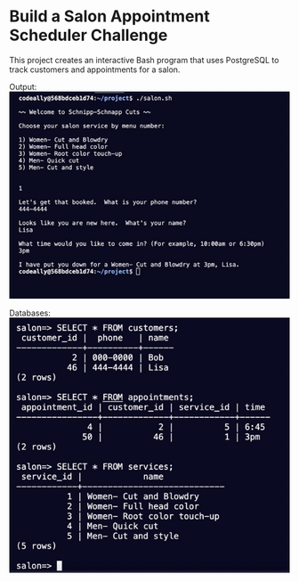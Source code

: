 # Build a Salon Appointment Scheduler Challenge

This project creates an interactive Bash program that uses PostgreSQL to track customers and appointments for a salon.

Output:
![Salon Scheduler Program](./img/salon_program.jpg)

Databases:
![Salon Scheduler Databases](./img/salon_data.jpg)
